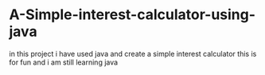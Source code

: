 # A-Simple-interest-calculator-using-java
in this project i have used java and create a simple interest calculator this is for fun and i am still learning java
